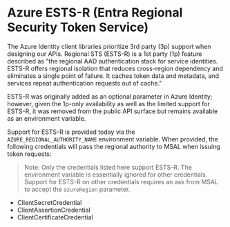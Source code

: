 # Azure ESTS-R (Entra Regional Security Token Service)

The Azure Identity client libraries prioritize 3rd party (3p) support when designing our APIs. Regional STS (ESTS-R) is a 1st party (1p) feature described as "the regional AAD authentication stack for service identities. ESTS-R offers regional isolation that reduces cross-region dependency and eliminates a single point of failure. It caches token data and metadata, and services repeat authentication requests out of cache."

ESTS-R was originally added as an optional parameter in Azure Identity; however, given the 1p-only availability as well as the limited support for ESTS-R, it was removed from the public API surface but remains available as an environment variable.

Support for ESTS-R is provided today via the `AZURE_REGIONAL_AUTHORITY_NAME` environment variable. When provided, the following credentials will pass the regional authority to MSAL when issuing token requests:

> Note: Only the credentials listed here support ESTS-R. The environment variable is essentially ignored for other credentials. Support for ESTS-R on other credentials requires an ask from MSAL to accept the `azureRegion` parameter.

- ClientSecretCredential
- ClientAssertionCredential
- ClientCertificateCredential
